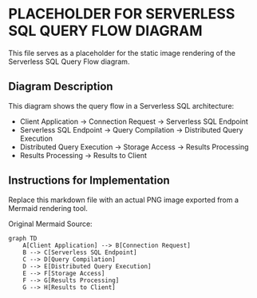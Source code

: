 # PLACEHOLDER FOR SERVERLESS SQL QUERY FLOW DIAGRAM

This file serves as a placeholder for the static image rendering of the Serverless SQL Query Flow diagram.

## Diagram Description
This diagram shows the query flow in a Serverless SQL architecture:
- Client Application -> Connection Request -> Serverless SQL Endpoint
- Serverless SQL Endpoint -> Query Compilation -> Distributed Query Execution
- Distributed Query Execution -> Storage Access -> Results Processing
- Results Processing -> Results to Client

## Instructions for Implementation
Replace this markdown file with an actual PNG image exported from a Mermaid rendering tool.

Original Mermaid Source:
```mermaid
graph TD
    A[Client Application] --> B[Connection Request]
    B --> C[Serverless SQL Endpoint]
    C --> D[Query Compilation]
    D --> E[Distributed Query Execution]
    E --> F[Storage Access]
    F --> G[Results Processing]
    G --> H[Results to Client]
```
